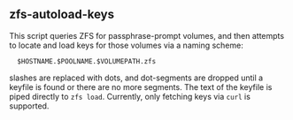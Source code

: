 ## zfs-autoload-keys

This script queries ZFS for passphrase-prompt volumes, and then attempts to
locate and load keys for those volumes via a naming scheme:

```
  $HOSTNAME.$POOLNAME.$VOLUMEPATH.zfs
```
slashes are replaced with dots, and dot-segments are dropped until a keyfile
is found or there are no more segments. The text of the keyfile is piped
directly to `zfs load`. Currently, only fetching keys via `curl` is supported.


